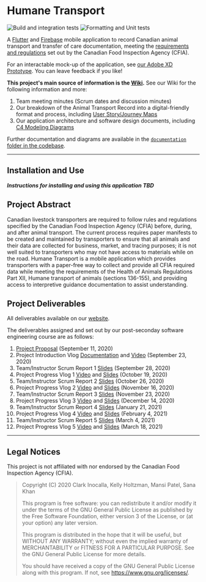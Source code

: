 # Humane Transport
![Build and integration tests](https://github.com/holtzmak/Humane-Transport/actions/workflows/flutter-action-build-and-integration-testing.yml/badge.svg)
![Formatting and Unit tests](https://github.com/holtzmak/Humane-Transport/actions/workflows/flutter-action-formatting-and-unit-testing.yml/badge.svg)

A [Flutter](https://flutter.dev/) and [Firebase](https://firebase.google.com/) mobile application to record Canadian animal transport and transfer of care documentation, meeting the [requirements and regulations](https://www.inspection.gc.ca/animal-health/humane-transport/eng/1300460032193/1300460096845) set out by the Canadian Food Inspection Agency (CFIA).

For an interactable mock-up of the application, see [our Adobe XD Prototype](https://xd.adobe.com/view/9a6f1910-d3ac-4fdf-b051-c2c78510ba32-cf3c/). You can leave feedback if you like!

**This project's main source of information is the [Wiki](https://github.com/holtzmak/Humane-Transport/wiki).** See our Wiki for the following information and more:
1. Team meeting minutes (Scrum dates and discussion minutes)
2. Our breakdown of the Animal Transport Record into a digital-friendly format and process, including [User Story/Journey Maps](https://www.nngroup.com/articles/user-story-mapping/)
3. Our application architecture and software design documents, including [C4 Modeling Diagrams](https://c4model.com/)

Further documentation and diagrams are available in the [`documentation` folder in the codebase](https://github.com/holtzmak/Humane-Transport/tree/master/documentation).

***

## Installation and Use

 **_Instructions for installing and using this application TBD_** 

## Project Abstract

Canadian livestock transporters are required to follow rules and regulations specified by the Canadian Food Inspection Agency (CFIA) before, during, and after animal transport. The current process requires paper manifests to be created and maintained by transporters to ensure that all animals and their data are collected for business, market, and tracing purposes; it is not well suited to transporters who may not have access to materials while on the road. Humane Transport is a mobile application which provides transporters with a paper-free way to collect and provide all CFIA required data while meeting the requirements of the Health of Animals Regulations Part XII, Humane transport of animals (sections 136-155), and providing access to interpretive guidance documentation to assist understanding.

## Project Deliverables

All deliverables available on our [website](https://sanakhan1997.github.io/Humane-Transport/).

The deliverables assigned and set out by our post-seconday software engineering course are as follows:
1. [Project Proposal](https://github.com/holtzmak/Humane-Transport/wiki/Project-Proposal-Document) (September 11, 2020)
1. Project Introduction Vlog [Documentation](https://github.com/holtzmak/Humane-Transport/wiki/Project-Vlog-1-Documentation) and [Video](https://www.youtube.com/watch?v=yEHSdMMVPaU) (September 23, 2020)
1. Team/Instructor Scrum Report 1 [Slides](https://sanakhan1997.github.io/Humane-Transport/) (September 28, 2020)
1. Project Progress Vlog 1 [Video](https://www.youtube.com/watch?v=9OWY6PUYiAg) and [Slides](https://sanakhan1997.github.io/Humane-Transport/) (October 19, 2020)
1. Team/Instructor Scrum Report 2 [Slides](https://sanakhan1997.github.io/Humane-Transport/) (October 26, 2020)
1. Project Progress Vlog 2 [Video](https://youtu.be/57WqN6om8F8) and [Slides](https://sanakhan1997.github.io/Humane-Transport/) (November 16, 2020)
1. Team/Instructor Scrum Report 3 [Slides](https://sanakhan1997.github.io/Humane-Transport/) (November 23, 2020)
1. Project Progress Vlog 3 [Video](https://youtu.be/hMpPf16VFHM) and [Slides](https://sanakhan1997.github.io/Humane-Transport/) (December 14, 2020)
1. Team/Instructor Scrum Report 4 [Slides](https://sanakhan1997.github.io/Humane-Transport/) (January 21, 2021)
1. Project Progress Vlog 4 [Video](https://youtu.be/BHDtMDXqNDQ) and [Slides](https://sanakhan1997.github.io/Humane-Transport/) (February 4, 2021)
1. Team/Instructor Scrum Report 5 [Slides](https://sanakhan1997.github.io/Humane-Transport/) (March 4, 2021)
1. Project Progress Vlog 5 [Video](https://youtu.be/HzlpUNPJnRY) and [Slides](https://sanakhan1997.github.io/Humane-Transport/)  (March 18, 2021)

***

## Legal Notices

This project is not affiliated with nor endorsed by the Canadian Food Inspection Agency (CFIA).

> Copyright (C) 2020  Clark Inocalla, Kelly Holtzman, Mansi Patel, Sana Khan
>
> This program is free software: you can redistribute it and/or modify
it under the terms of the GNU General Public License as published by
the Free Software Foundation, either version 3 of the License, or
(at your option) any later version.
>
> This program is distributed in the hope that it will be useful,
but WITHOUT ANY WARRANTY; without even the implied warranty of
MERCHANTABILITY or FITNESS FOR A PARTICULAR PURPOSE.  See the
GNU General Public License for more details.
>
> You should have received a copy of the GNU General Public License
along with this program.  If not, see <https://www.gnu.org/licenses/>.
